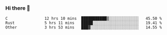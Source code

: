 ### Hi there 👋

<!--
**WShiBin/WShiBin** is a ✨ _special_ ✨ repository because its `README.md` (this file) appears on your GitHub profile.

Here are some ideas to get you started:

- 🔭 I’m currently working on ...
- 🌱 I’m currently learning ...
- 👯 I’m looking to collaborate on ...
- 🤔 I’m looking for help with ...
- 💬 Ask me about ...
- 📫 How to reach me: ...
- 😄 Pronouns: ...
- ⚡ Fun fact: ...
-->

<!--START_SECTION:waka-->

```text
C                12 hrs 10 mins  ███████████▒░░░░░░░░░░░░░   45.50 %
Rust             5 hrs 11 mins   █████░░░░░░░░░░░░░░░░░░░░   19.41 %
Other            3 hrs 53 mins   ███▓░░░░░░░░░░░░░░░░░░░░░   14.55 %
```

<!--END_SECTION:waka-->
